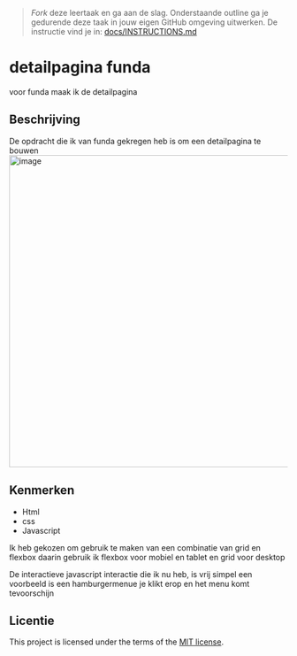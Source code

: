 > _Fork_ deze leertaak en ga aan de slag. Onderstaande outline ga je gedurende deze taak in jouw eigen GitHub omgeving uitwerken. De instructie vind je in: [docs/INSTRUCTIONS.md](docs/INSTRUCTIONS.md)

# detailpagina funda
<!-- Geef je project een titel en schrijf in één zin wat het is -->
<p>voor funda maak ik de detailpagina</p>

## Beschrijving
De opdracht die ik van funda gekregen heb is om een detailpagina te bouwen
<img width="564" alt="image" src="https://github.com/yujing-student/the-startup-responsive-interactieve-website/assets/100352887/af4ed1af-735b-4bf6-ba71-d153f3701f8a">

<!-- In de Beschrijving staat hoe je project er uit ziet, hoe het werkt en wat je er mee kan. -->
<!-- Voeg een mooie poster visual toe 📸 -->
<!-- Voeg een link toe naar Github Pages 🌐-->

## Kenmerken
<!-- Bij Kenmerken staat welke technieken zijn gebruikt en hoe. Wat is de HTML structuur?
Wat zijn de belangrijkste dingen in CSS? Wat is er met JS gedaan en hoe? -->
<ul>
<li>Html</li>
<li>css</li>
<li>Javascript</li>
</ul>
<p>Ik heb gekozen om gebruik te maken van een combinatie van grid en flexbox daarin gebruik ik flexbox voor
mobiel en tablet en grid voor desktop</p>
<p>De interactieve javascript interactie die ik nu heb, is vrij simpel 
een voorbeeld is een hamburgermenue je klikt erop en het menu komt tevoorschijn</p>

## Licentie

This project is licensed under the terms of the [MIT license](./LICENSE).

